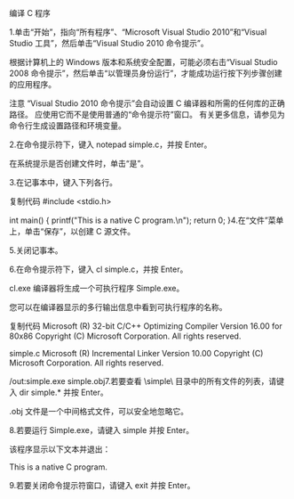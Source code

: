 编译 C 程序

1.单击“开始”，指向“所有程序”、“Microsoft Visual Studio 2010”和“Visual Studio 工具”，然后单击“Visual Studio 2010 命令提示”。

根据计算机上的 Windows 版本和系统安全配置，可能必须右击“Visual Studio 2008 命令提示”，然后单击“以管理员身份运行”，才能成功运行按下列步骤创建的应用程序。

注意 
“Visual Studio 2010 命令提示”会自动设置 C 编译器和所需的任何库的正确路径。 应使用它而不是使用普通的“命令提示符”窗口。 有关更多信息，请参见为命令行生成设置路径和环境变量。 
 
2.在命令提示符下，键入 notepad simple.c，并按 Enter。

在系统提示是否创建文件时，单击“是”。

3.在记事本中，键入下列各行。

复制代码 #include <stdio.h>

int main()
{
    printf("This is a native C program.\n");
    return 0;
}4.在“文件”菜单上，单击“保存”，以创建 C 源文件。

5.关闭记事本。

6.在命令提示符下，键入 cl simple.c，并按 Enter。

cl.exe 编译器将生成一个可执行程序 Simple.exe。

您可以在编译器显示的多行输出信息中看到可执行程序的名称。

复制代码 Microsoft (R) 32-bit C/C++ Optimizing Compiler Version 16.00 for 80x86
Copyright (C) Microsoft Corporation.  All rights reserved.

simple.c
Microsoft (R) Incremental Linker Version 10.00
Copyright (C) Microsoft Corporation.  All rights reserved.

/out:simple.exe
simple.obj7.若要查看 \simple\ 目录中的所有文件的列表，请键入 dir simple.* 并按 Enter。

.obj 文件是一个中间格式文件，可以安全地忽略它。

8.若要运行 Simple.exe，请键入 simple 并按 Enter。

该程序显示以下文本并退出：

This is a native C program.

9.若要关闭命令提示符窗口，请键入 exit 并按 Enter。


